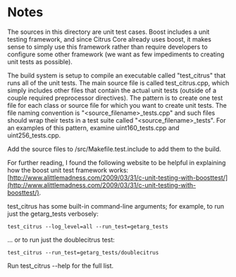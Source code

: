 # Notes
The sources in this directory are unit test cases.  Boost includes a
unit testing framework, and since Citrus Core already uses boost, it makes
sense to simply use this framework rather than require developers to
configure some other framework (we want as few impediments to creating
unit tests as possible).

The build system is setup to compile an executable called "test_citrus"
that runs all of the unit tests.  The main source file is called
test_citrus.cpp, which simply includes other files that contain the
actual unit tests (outside of a couple required preprocessor
directives).  The pattern is to create one test file for each class or
source file for which you want to create unit tests.  The file naming
convention is "<source_filename>_tests.cpp" and such files should wrap
their tests in a test suite called "<source_filename>_tests".  For an
examples of this pattern, examine uint160_tests.cpp and
uint256_tests.cpp.

Add the source files to /src/Makefile.test.include to add them to the build.

For further reading, I found the following website to be helpful in
explaining how the boost unit test framework works:
[http://www.alittlemadness.com/2009/03/31/c-unit-testing-with-boosttest/](http://www.alittlemadness.com/2009/03/31/c-unit-testing-with-boosttest/).

test_citrus has some built-in command-line arguments; for
example, to run just the getarg_tests verbosely:

    test_citrus --log_level=all --run_test=getarg_tests

... or to run just the doublecitrus test:

    test_citrus --run_test=getarg_tests/doublecitrus

Run  test_citrus --help   for the full list.

